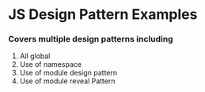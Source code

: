 # JS Design Pattern Examples

### Covers multiple design patterns including
1. All global
2. Use of namespace
3. Use of module design pattern
4. Use of module reveal Pattern
